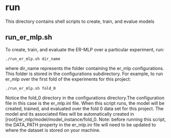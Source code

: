 # run

This directory contains shell scripts to create, train, and evalue models

## run_er_mlp.sh
To create, train, and evaluate the ER-MLP over a particular experiment, run:

```
./run_er_mlp.sh dir_name
```
where dir_name represents the folder containing the er_mlp configurations. This folder is stored in the configurations subdirectory. For example, to run er_mlp over the first fold of the experiments for this project:
```
./run_er_mlp.sh fold_0
```
Notice the fold_0 directory in the configurations directory.The configuration file in this case is the er_mlp.ini file. When this script runs, the model will be created, trained, and evaluated over the fold 0 data set for this project. The model and its associated files will be automatically created in [root]/er_mlp/model/model_instance/fold_0. Note: before running this script, the DATA_PATH property in the er_mlp.ini file will need to be updated to where the dataset is stored on your machine.
